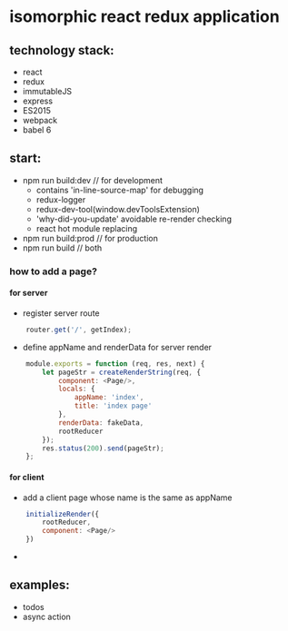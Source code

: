# isomorphic react redux application


## technology stack:
- react
- redux
- immutableJS
- express
- ES2015
- webpack
- babel 6

## start:
- npm run build:dev   // for development
    - contains 'in-line-source-map' for debugging
    - redux-logger
    - redux-dev-tool(window.devToolsExtension)
    - 'why-did-you-update' avoidable re-render checking
    - react hot module replacing
- npm run build:prod  // for production
- npm run build       // both

### how to add a page?
#### for server
* register server route
``` javascript
    router.get('/', getIndex);
```
* define appName and renderData for server render
``` javascript
    module.exports = function (req, res, next) {
        let pageStr = createRenderString(req, {
            component: <Page/>,
            locals: {
                appName: 'index',
                title: 'index page'
            },
            renderData: fakeData,
            rootReducer
        });
        res.status(200).send(pageStr);
    };
```

#### for client
* add a client page whose name is the same as appName
``` javascript
    initializeRender({
        rootReducer,
        component: <Page/>
    })
```
*

## examples:
* todos
* async action
